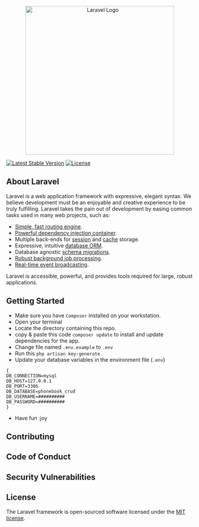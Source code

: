 <p align="center"><a href="https://laravel.com" target="_blank"><img src="https://raw.githubusercontent.com/laravel/art/master/logo-lockup/5%20SVG/2%20CMYK/1%20Full%20Color/laravel-logolockup-cmyk-red.svg" width="400" alt="Laravel Logo"></a></p>

<a href="https://packagist.org/packages/laravel/framework"><img src="https://img.shields.io/packagist/v/laravel/framework" alt="Latest Stable Version"></a>
<a href="https://packagist.org/packages/laravel/framework"><img src="https://img.shields.io/packagist/l/laravel/framework" alt="License"></a>

</p>

## About Laravel

Laravel is a web application framework with expressive, elegant syntax. We believe development must be an enjoyable and creative experience to be truly fulfilling. Laravel takes the pain out of development by easing common tasks used in many web projects, such as:

-   [Simple, fast routing engine](https://laravel.com/docs/routing).
-   [Powerful dependency injection container](https://laravel.com/docs/container).
-   Multiple back-ends for [session](https://laravel.com/docs/session) and [cache](https://laravel.com/docs/cache) storage.
-   Expressive, intuitive [database ORM](https://laravel.com/docs/eloquent).
-   Database agnostic [schema migrations](https://laravel.com/docs/migrations).
-   [Robust background job processing](https://laravel.com/docs/queues).
-   [Real-time event broadcasting](https://laravel.com/docs/broadcasting).

Laravel is accessible, powerful, and provides tools required for large, robust applications.

## Getting Started

-   Make sure you have `Composer` installed on your workstation.
-   Open your terminal
-   Locate the directory containing this repo.
-   copy & paste this code `composer update` to install and update dependencies for the app.
-   Change file named `.env.example` to `.env`
-   Run this `php artisan key:generate`
-   Update your database variables in the environment file (`.env`)

```
{
DB_CONNECTION=mysql
DB_HOST=127.0.0.1
DB_PORT=3306
DB_DATABASE=phonebook_crud
DB_USERNAME=##########
DB_PASSWORD=##########
}
```

-   Have fun :joy

## Contributing

## Code of Conduct

## Security Vulnerabilities

## License

The Laravel framework is open-sourced software licensed under the [MIT license](https://opensource.org/licenses/MIT).
